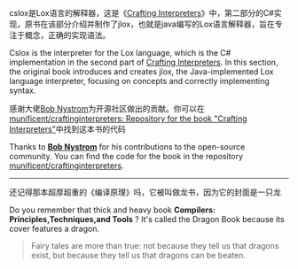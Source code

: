 cslox是Lox语言的解释器，这是《[Crafting Interpreters](http://craftinginterpreters.com/)》中，第二部分的C#实现，原书在该部分介绍并制作了jlox，也就是java编写的Lox语言解释器，旨在专注于概念，正确的实现语法。

Cslox is the interpreter for the Lox language, which is the C# implementation in the second part of [Crafting Interpreters](http://craftinginterpreters.com/). In this section, the original book introduces and creates jlox, the Java-implemented Lox language interpreter, focusing on concepts and correctly implementing syntax. 

感谢大佬[Bob Nystrom](https://github.com/munificent)为开源社区做出的贡献。你可以在[munificent/craftinginterpreters: Repository for the book "Crafting Interpreters"](https://github.com/munificent/craftinginterpreters)中找到这本书的代码

Thanks to **[Bob Nystrom](https://github.com/munificent)** for his contributions to the open-source community. You can find the code for the book in the repository [munificent/craftinginterpreters](https://github.com/munificent/craftinginterpreters).

---

还记得那本超厚超重的《编译原理》吗，它被叫做龙书，因为它的封面是一只龙

Do you remember that thick and heavy book **Compilers: Principles,Techniques,and Tools** ? It's called the Dragon Book because its cover features a dragon.

> Fairy tales are more than true: not because they tell us that dragons exist, but because they tell us that dragons can be beaten.